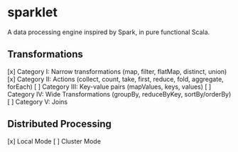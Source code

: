 # sparklet

A data processing engine inspired by Spark, in pure functional Scala.


## Transformations

[x] Category I: Narrow transformations (map, filter, flatMap, distinct, union)
[x] Category II: Actions (collect, count, take, first, reduce, fold, aggregate, forEach)
[ ] Category III: Key-value pairs (mapValues, keys, values)
[ ] Category IV: Wide Transformations (groupBy, reduceByKey, sortBy/orderBy)
[ ] Category V: Joins


## Distributed Processing

[x] Local Mode
[ ] Cluster Mode